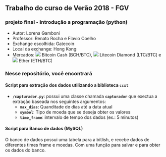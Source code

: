 ## Trabalho do curso de Verão 2018 - FGV
### projeto final - introdução a programação (python)

  - Autor: Lorena Gamboni
  - Professor: Renato Rocha e Flavio Coelho
  - Exchange escolhida: Gatecoin
  - Local da exchange: Hong Kong
  - Mercados: ![](https://o56yv98bm.qnssl.com/coin_BCH.png?imageView2/2/w/19) Bitcoin Cash (BCH/BTC), ![](https://o56yv98bm.qnssl.com/coin_LTC.png?imageView2/2/w/19) Litecoin Diamond (LTC/BTC) e ![](https://o56yv98bm.qnssl.com/coin_ETH.png?imageView2/2/w/19) Ether (ETH/BTC)


### Nesse repositório, você encontrará

####   Script para extração dos dados utilizando a biblioteca **`ccxt`**

  - **`/capturador.py`**: possui uma classe chamada **`capturador`** que exectua a extração baseada nos seguintes argumentos: 
    - **`max_dias`**: Quanditade de dias até a data atual
    - **`symbol`**: Tipo de moeda que se deseja obter os valores
    - **`time_frame`**: intervalo de tempo dos dados (ex.: 5 minutos)


####  Script para Banco de dados (MySQL) 
  
  O banco de dados possui uma tabela para a bitlish, e recebe dados de diferentes times frame e moedas. Com uma função para salvar e para obter os dados do banco.
  
    

